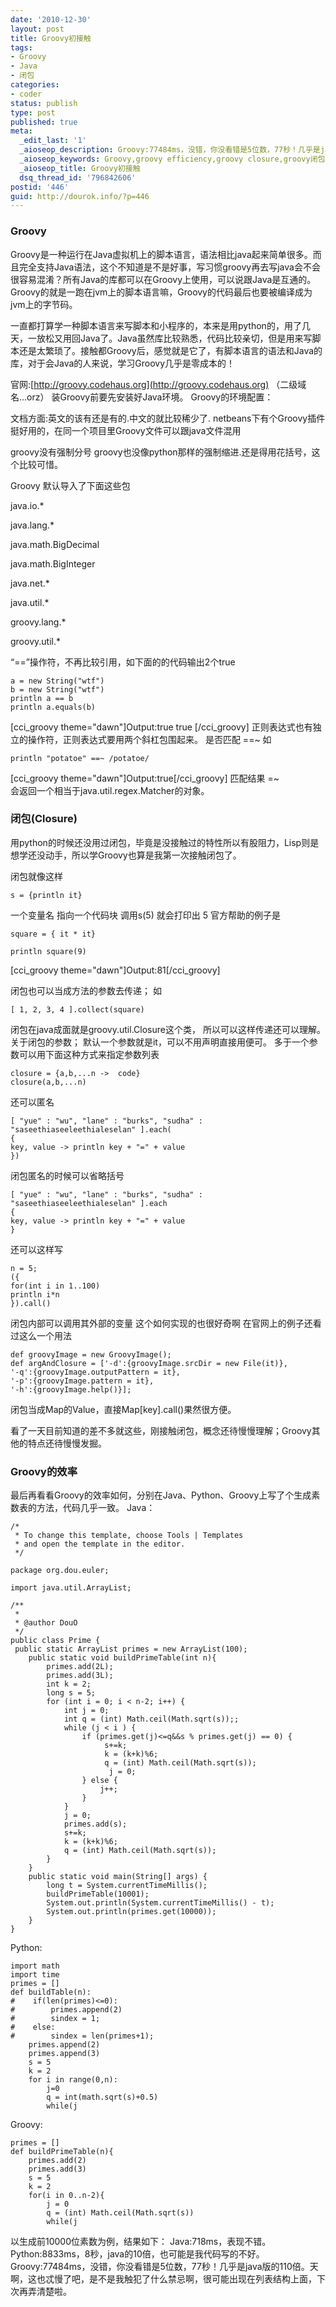 ```yaml
---
date: '2010-12-30'
layout: post
title: Groovy初接触
tags:
- Groovy
- Java
- 闭包
categories:
- coder
status: publish
type: post
published: true
meta:
  _edit_last: '1'
  _aioseop_description: Groovy:77484ms，没错，你没看错是5位数，77秒！几乎是java版的110倍。天啊，这也忒慢了吧，是不是我触犯了什么禁忌啊，很可能出现在列表结构上面
  _aioseop_keywords: Groovy,groovy efficiency,groovy closure,groovy闭包,groovy效率
  _aioseop_title: Groovy初接触
  dsq_thread_id: '796842606'
postid: '446'
guid: http://dourok.info/?p=446
---
```

### Groovy

Groovy是一种运行在Java虚拟机上的脚本语言，语法相比java起来简单很多。而且完全支持Java语法，这个不知道是不是好事，写习惯groovy再去写java会不会很容易混淆？所有Java的库都可以在Groovy上使用，可以说跟Java是互通的。Groovy的就是一跑在jvm上的脚本语言嘛，Groovy的代码最后也要被编译成为jvm上的字节码。

一直都打算学一种脚本语言来写脚本和小程序的，本来是用python的，用了几天，一放松又用回Java了。Java虽然库比较熟悉，代码比较亲切，但是用来写脚本还是太繁琐了。接触都Groovy后，感觉就是它了，有脚本语言的语法和Java的库，对于会Java的人来说，学习Groovy几乎是零成本的！

官网:[http://groovy.codehaus.org](http://groovy.codehaus.org)
（二级域名...orz） 装Groovy前要先安装好Java环境。 Groovy的环境配置：

文档方面:英文的该有还是有的.中文的就比较稀少了.
netbeans下有个Groovy插件挺好用的，在同一个项目里Groovy文件可以跟java文件混用

groovy没有强制分号
groovy也没像python那样的强制缩进.还是得用花括号，这个比较可惜。

Groovy 默认导入了下面这些包

java.io.\*

java.lang.\*

java.math.BigDecimal

java.math.BigInteger

java.net.\*

java.util.\*

groovy.lang.\*

groovy.util.\*

“==”操作符，不再比较引用，如下面的的代码输出2个true

    a = new String("wtf")
    b = new String("wtf")
    println a == b
    println a.equals(b)

[cci\_groovy theme="dawn"]Output:true true [/cci\_groovy]
正则表达式也有独立的操作符，正则表达式要用两个斜杠包围起来。 是否匹配
==\~ 如

    println "potatoe" ==~ /potatoe/

[cci\_groovy theme="dawn"]Output:true[/cci\_groovy] 匹配结果 =\~\
会返回一个相当于java.util.regex.Matcher的对象。

### 闭包(Closure)

用python的时候还没用过闭包，毕竟是没接触过的特性所以有股阻力，Lisp则是想学还没动手，所以学Groovy也算是我第一次接触闭包了。

闭包就像这样

    s = {println it}

一个变量名 指向一个代码块 调用s(5) 就会打印出 5 官方帮助的例子是

    square = { it * it}

    println square(9)

[cci\_groovy theme="dawn"]Output:81[/cci\_groovy]

闭包也可以当成方法的参数去传递； 如

    [ 1, 2, 3, 4 ].collect(square)

闭包在java成面就是groovy.util.Closure这个类，
所以可以这样传递还可以理解。 关于闭包的参数；
默认一个参数就是it，可以不用声明直接用便可。
多于一个参数可以用下面这种方式来指定参数列表

    closure = {a,b,...n ->  code}
    closure(a,b,...n)

还可以匿名

    [ "yue" : "wu", "lane" : "burks", "sudha" : "saseethiaseeleethialeselan" ].each(
    {
    key, value -> println key + "=" + value
    })

闭包匿名的时候可以省略括号

    [ "yue" : "wu", "lane" : "burks", "sudha" : "saseethiaseeleethialeselan" ].each
    {
    key, value -> println key + "=" + value
    }

还可以这样写

    n = 5;
    ({
    for(int i in 1..100)
    println i*n
    }).call()

闭包内部可以调用其外部的变量 这个如何实现的也很好奇啊
在官网上的例子还看过这么一个用法

    def groovyImage = new GroovyImage();
    def argAndClosure = ['-d':{groovyImage.srcDir = new File(it)},
    '-q':{groovyImage.outputPattern = it},
    '-p':{groovyImage.pattern = it},
    '-h':{groovyImage.help()}];

闭包当成Map的Value，直接Map[key].call()果然很方便。

看了一天目前知道的差不多就这些，刚接触闭包，概念还待慢慢理解；Groovy其他的特点还待慢慢发掘。

### Groovy的效率

最后再看看Groovy的效率如何，分别在Java、Python、Groovy上写了个生成素数表的方法，代码几乎一致。
Java：

    /*
     * To change this template, choose Tools | Templates
     * and open the template in the editor.
     */

    package org.dou.euler;

    import java.util.ArrayList;

    /**
     *
     * @author DouO
     */
    public class Prime {
     public static ArrayList primes = new ArrayList(100);
        public static void buildPrimeTable(int n){
            primes.add(2L);
            primes.add(3L);
            int k = 2;
            long s = 5;
            for (int i = 0; i < n-2; i++) {
                int j = 0;
                int q = (int) Math.ceil(Math.sqrt(s));;
                while (j < i ) {
                    if (primes.get(j)<=q&&s % primes.get(j) == 0) {
                         s+=k;
                         k = (k+k)%6;
                         q = (int) Math.ceil(Math.sqrt(s));
                          j = 0;
                    } else {
                        j++;
                    }
                }
                j = 0;
                primes.add(s);
                s+=k;
                k = (k+k)%6;
                q = (int) Math.ceil(Math.sqrt(s));
            }
        }
        public static void main(String[] args) {
            long t = System.currentTimeMillis();
            buildPrimeTable(10001);
            System.out.println(System.currentTimeMillis() - t);
            System.out.println(primes.get(10000));
        }
    }

Python:

    import math
    import time
    primes = []
    def buildTable(n):
    #    if(len(primes)<=0):
    #        primes.append(2)
    #        sindex = 1;
    #    else:
    #        sindex = len(primes+1);
        primes.append(2)
        primes.append(3)
        s = 5
        k = 2
        for i in range(0,n):
            j=0
            q = int(math.sqrt(s)+0.5)
            while(j

Groovy:

    primes = []
    def buildPrimeTable(n){
        primes.add(2)
        primes.add(3)
        s = 5
        k = 2
        for(i in 0..n-2){
            j = 0
            q = (int) Math.ceil(Math.sqrt(s))
            while(j

以生成前10000位素数为例，结果如下： Java:718ms，表现不错。
Python:8833ms，8秒，java的10倍，也可能是我代码写的不好。
Groovy:77484ms，没错，你没看错是5位数，77秒！几乎是java版的110倍。天啊，这也忒慢了吧，是不是我触犯了什么禁忌啊，很可能出现在列表结构上面，下次再弄清楚啦。
